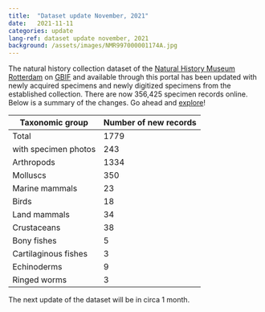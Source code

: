 ```yaml
---
title:  "Dataset update November, 2021"
date:   2021-11-11
categories: update
lang-ref: dataset update november, 2021
background: /assets/images/NMR997000001174A.jpg
---
```


The natural history collection dataset of the [Natural History Museum Rotterdam](https://www.hetnatuurhistorisch.nl/en) on [GBIF](https://www.gbif.org/) and available through this portal has been updated with newly acquired specimens and newly digitized specimens from the established collection. There are now 356,425 specimen records online. Below is a summary of the changes. Go ahead and [explore](https://specimens.hetnatuurhistorisch.nl/data)!

Taxonomic group | Number of new records
---------- | ----------  
Total | 1779
with specimen photos | 243
Arthropods | 1334
Molluscs | 350
Marine mammals | 23
Birds | 18
Land mammals | 34
Crustaceans | 38
Bony fishes | 5
Cartilaginous fishes | 3
Echinoderms | 9
Ringed worms | 3

The next update of the dataset will be in circa 1 month.

